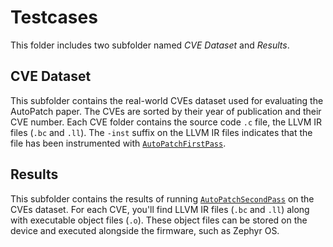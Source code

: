 # Testcases

This folder includes two subfolder named *CVE Dataset* and *Results*.  

## CVE Dataset
This subfolder contains the real-world CVEs dataset used for evaluating the AutoPatch paper. The CVEs are sorted by their year of publication and their CVE number. Each CVE folder contains the source code `.c` file, the LLVM IR files (`.bc` and `.ll`). The `-inst` suffix on the LLVM IR files indicates that the file has been instrumented with [`AutoPatchFirstPass`](../LLVM%20Passes/AutoPatchFirstPass). 

## Results
This subfolder contains the results of running [`AutoPatchSecondPass`](../LLVM%20Passes/AutoPatchSecondPass) on the CVEs dataset. For each CVE, you'll find LLVM IR files (`.bc` and `.ll`) along with executable object files (`.o`). These object files can be stored on the device and executed alongside the firmware, such as Zephyr OS. 
